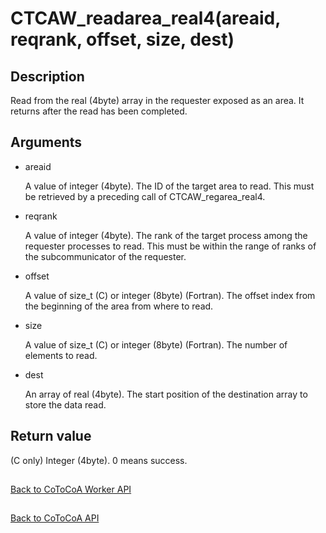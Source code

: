 CTCAW_readarea_real4(areaid, reqrank, offset, size, dest)
=====

Description
-----

Read from the real (4byte) array in the requester exposed as an area. 
It returns after the read has been completed.

Arguments
-----

- areaid

  A value of integer (4byte). 
  The ID of the target area to read. 
  This must be retrieved by a preceding call of CTCAW_regarea_real4.

- reqrank

  A value of integer (4byte). 
  The rank of the target process among the requester processes to read. 
  This must be within the range of ranks of the subcommunicator of the requester.

- offset

  A value of size_t (C) or integer (8byte) (Fortran). 
  The offset index from the beginning of the area from where to read.

- size

  A value of size_t (C) or integer (8byte) (Fortran). 
  The number of elements to read.

- dest

  An array of real (4byte). 
  The start position of the destination array to store the data read.

Return value
-----

(C only) Integer (4byte). 0 means success.

##

[Back to CoToCoA Worker API](../API-worker.md "Back to CoToCoA Worker API")

##

[Back to CoToCoA API](../API.md "Back to CoToCoA API")
